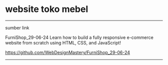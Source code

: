 # website toko mebel 


------------------
sumber link 

FurniShop_29-06-24
Learn how to build a fully responsive e-commerce website from scratch using HTML, CSS, and JavaScript!


https://github.com/WebDesignMastery/FurniShop_29-06-24

------------------
